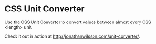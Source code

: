 # CSS Unit Converter
Use the CSS Unit Converter to convert values between almost every CSS &lt;length&gt; unit.

Check it out in action at http://jonathanwilsson.com/unit-converter/.